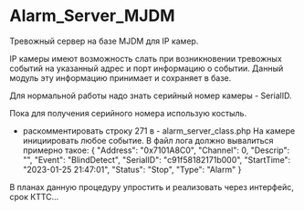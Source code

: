 # Alarm_Server_MJDM
Тревожный сервер на базе MJDM для IP камер.

IP камеры имеют возможность слать при возникновении тревожных событий на указанный адрес и порт информацию о событии.
Данный модуль эту информацию принимает и сохраняет в базе.

Для нормальной работы надо знать серийный номер камеры - SerialID.

Пока для получения серийного номера использую костыль.
- раскомментировать строку 271 в - alarm_server_class.php
На камере инициировать любое событие.
В файл лога должно вывалиться примерно такое:
{
	"Address": "0x7101A8C0",
	"Channel": 0,
	"Descrip": "",
	"Event": "BlindDetect",
	"SerialID": "c91f58182171b000",
	"StartTime": "2023-01-25 21:47:01",
	"Status": "Stop",
	"Type": "Alarm"
}

В планах данную процедуру упростить и реализовать через интерфейс, срок КТТС...

 
